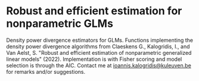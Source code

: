 # Robust and efficient estimation for nonparametric GLMs
Density power divergence estimators for GLMs.
Functions implementing the density power divergence algorithms from Claeskens G., Kalogridis, I., and Van Aelst, S. "Robust and efficient estimation of nonparametric generalized linear models" (2022).
Implementation is with Fisher scoring and model selection is through the AIC.
Contact me at ioannis.kalogridis@kuleuven.be for remarks and/or suggestions.
